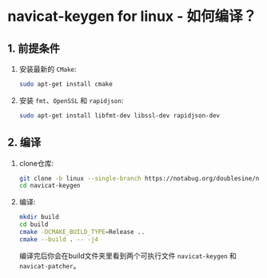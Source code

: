 # navicat-keygen for linux - 如何编译？

## 1. 前提条件

1. 安装最新的 `CMake`:

   ```bash
   sudo apt-get install cmake
   ```

2. 安装 `fmt`、`OpenSSL` 和 `rapidjson`:

   ```bash
   sudo apt-get install libfmt-dev libssl-dev rapidjson-dev
   ```

## 2. 编译

1. clone仓库:

   ```bash
   git clone -b linux --single-branch https://notabug.org/doublesine/navicat-keygen.git
   cd navicat-keygen
   ```

2. 编译:

   ```bash
   mkdir build
   cd build
   cmake -DCMAKE_BUILD_TYPE=Release ..
   cmake --build . -- -j4
   ```

   编译完后你会在build文件夹里看到两个可执行文件 `navicat-keygen` 和 `navicat-patcher`。
